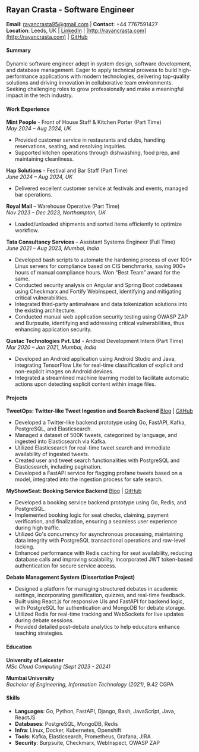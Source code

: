 ## Rayan Crasta - Software Engineer

**Email**: [rayancrasta95@gmail.com](mailto:rayancrasta95@gmail.com) | **Contact**: +44 7767591427  
**Location**: Leeds, UK | [LinkedIn](https://linkedin.com/in/rayan-crasta/) | [http://rayancrasta.com](http://rayancrasta.com) | [GitHub](https://github.com/rayancrasta)

#### Summary
Dynamic software engineer adept in system design, software development, and database management. Eager to apply technical prowess to build high-performance applications with modern technologies, delivering top-quality solutions and driving innovation in collaborative team environments. Seeking challenging roles to grow professionally and make a meaningful impact in the tech industry.

#### Work Experience

**Mint People** - Front of House Staff & Kitchen Porter (Part Time)  
*May 2024 – Aug 2024, UK*  

- Provided customer service in restaurants and clubs, handling reservations, seating, and resolving inquiries. 
- Supported kitchen operations through dishwashing, food prep, and maintaining cleanliness.


**Hap Solutions** - Festival and Bar Staff (Part Time)  
*June 2024 – Aug 2024, UK*  

- Delivered excellent customer service at festivals and events, managed bar operations.

**Royal Mail** – Warehouse Operative (Part Time)  
*Nov 2023 – Dec 2023, Northampton, UK*  

- Loaded/unloaded shipments and sorted items efficiently to optimize workflow.

**Tata Consultancy Services** – Assistant Systems Engineer (Full Time)  
*June 2021 – Aug 2023, Mumbai, India*  

- Developed bash scripts to automate the hardening process of over 100+ Linux servers for compliance based on CIS benchmarks, saving 900+ hours of manual compliance hours. Won “Best Team” award for the same.
- Conducted security analysis on Angular and Spring Boot codebases using Checkmarx and Fortify WebInspect, identifying and mitigating critical vulnerabilities.
- Integrated third-party antimalware and data tokenization solutions into the existing architecture.
- Conducted manual web application security testing using OWASP ZAP and Burpsuite, identifying and addressing critical vulnerabilities, thus enhancing application security.

**Qustac Technologies Pvt. Ltd** - Android Development Intern (Part Time)  
*Mar 2020 – Jan 2021, Mumbai, India*  

- Developed an Android application using Android Studio and Java, integrating TensorFlow Lite for real-time classification of explicit and non-explicit images on Android devices.
- Integrated a streamlined machine learning model to facilitate automatic actions upon detecting explicit content within image files.

#### Projects

**TweetOps: Twitter-like Tweet Ingestion and Search Backend** [Blog](https://medium.com/@rayancr/building-a-tweet-ingestion-and-search-backend-like-twitter-using-go-kafka-and-elasticsearch-608b32e68252) | [GitHub](https://github.com/rayancrasta/TweetOps)

- Developed a Twitter-like backend prototype using Go, FastAPI, Kafka, PostgreSQL, and Elasticsearch.
- Managed a dataset of 500K tweets, categorized by language, and ingested into Elasticsearch via Kafka.
- Utilized Elasticsearch for real-time tweet search and immediate availability of ingested tweets.
- Created user and tweet search functionalities with PostgreSQL and Elasticsearch, including pagination.
- Developed a FastAPI service for flagging profane tweets based on a model, integrated into the ingestion process for safe search.

**MyShowSeat: Booking Service Backend**  [Blog](https://medium.com/@rayancr/building-a-booking-service-backend-like-ticketmaster-and-bookmyshow-using-go-redis-and-postgresql-a4caa1f1105e) | [GitHub](https://github.com/rayancrasta/MyShowSeat)

- Developed a booking service backend prototype using Go, Redis, and PostgreSQL.
- Implemented booking logic for seat checks, claiming, payment verification, and finalization, ensuring a seamless user experience during high traffic.
- Utilized Go's concurrency for asynchronous processing, maintaining data integrity with PostgreSQL transactional operations and row-level locking.
- Enhanced performance with Redis caching for seat availability, reducing database calls and improving scalability. Incorporated JWT token-based authentication for secure service access.

**Debate Management System (Dissertation Project)**  

- Designed a platform for managing structured debates in academic settings, incorporating gamification, quizzes, and real-time feedback.
- Built using React.js for responsive UIs and FastAPI for backend logic, with PostgreSQL for authentication and MongoDB for debate storage.
- Utilized Redis for real-time tracking and WebSockets for live updates during debate sessions.
- Provided detailed post-debate analytics to help educators enhance teaching strategies.

#### Education

**University of Leicester**  
*MSc Cloud Computing (Sept 2023 - 2024)*

**Mumbai University**  
*Bachelor of Engineering, Information Technology (2021)*, 9.42 CGPA

#### Skills

- **Languages**: Go, Python, FastAPI, Django, Bash, JavaScript, Java, ReactJS  
- **Databases**: PostgreSQL, MongoDB, Redis  
- **Infra**: Linux, Docker, Kubernetes, Openshift 
- **Tools**: Kafka, Elasticsearch, Prometheus, Grafana, JIRA   
- **Security**: Burpsuite, Checkmarx, WebInspect, OWASP ZAP
